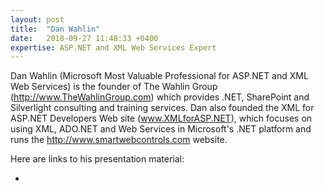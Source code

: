 ```yaml
---
layout: post
title:  "Dan Wahlin"
date:   2018-09-27 11:48:33 +0400
expertise: ASP.NET and XML Web Services Expert
---
```


Dan Wahlin (Microsoft Most Valuable Professional for ASP.NET and XML Web Services) is the founder of The Wahlin Group (http://www.TheWahlinGroup.com) which provides .NET, SharePoint and Silverlight consulting and training services. Dan also founded the XML for ASP.NET Developers Web site (www.XMLforASP.NET), which focuses on using XML, ADO.NET and Web Services in Microsoft's .NET platform and runs the http://www.smartwebcontrols.com website. 

Here are links to his presentation material:

-
